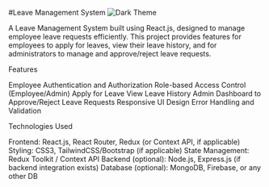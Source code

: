 #Leave Management System
![Dark Theme](https://github.com/user-attachments/assets/cd21f820-fbd7-4335-87da-7db347cf7377)

A Leave Management System built using React.js, designed to manage employee leave requests efficiently.
This project provides features for employees to apply for leaves, view their leave history,
and for administrators to manage and approve/reject leave requests.

Features

Employee Authentication and Authorization
Role-based Access Control (Employee/Admin)
Apply for Leave
View Leave History
Admin Dashboard to Approve/Reject Leave Requests
Responsive UI Design
Error Handling and Validation

Technologies Used

Frontend: React.js, React Router, Redux (or Context API, if applicable)
Styling: CSS3, TailwindCSS/Bootstrap (if applicable)
State Management: Redux Toolkit / Context API
Backend (optional): Node.js, Express.js (if backend integration exists)
Database (optional): MongoDB, Firebase, or any other DB
